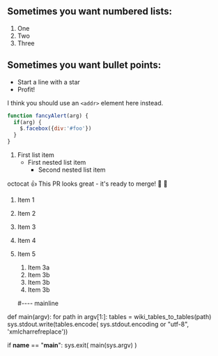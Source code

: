 ## Sometimes you want numbered lists:
1. One
2. Two
3. Three 

## Sometimes you want bullet points:

* Start a line with a star
* Profit!

I think you should use an
`<addr>` element here instead.

```javascript
function fancyAlert(arg) {
  if(arg) {
    $.facebox({div:'#foo'})
  }
}
```

1. First list item
     - First nested list item
       - Second nested list item
       
octocat :+1: This PR looks great - it's ready to merge! :metal: :two_women_holding_hands:


1. Item 1
1. Item 2
1. Item 3
1. Item 4
1. Item 5
   1. Item 3a
   1. Item 3b
   1. Item 3b
   1. Item 3b
   
   
   #---- mainline

def main(argv):
    for path in argv[1:]:
        tables = wiki_tables_to_tables(path)
        sys.stdout.write(tables.encode(
            sys.stdout.encoding or "utf-8", 'xmlcharrefreplace'))

if __name__ == "__main__":
    sys.exit( main(sys.argv) )
